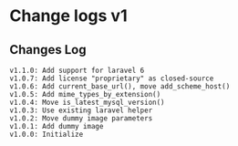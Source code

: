 # Change logs v1


## Changes Log 
    v1.1.0: Add support for laravel 6 
    v1.0.7: Add license "proprietary" as closed-source
    v1.0.6: Add current_base_url(), move add_scheme_host()
    v1.0.5: Add mime_types_by_extension()
    v1.0.4: Move is_latest_mysql_version()
    v1.0.3: Use existing laravel helper
    v1.0.2: Move dummy image parameters
    v1.0.1: Add dummy image
    v1.0.0: Initialize
